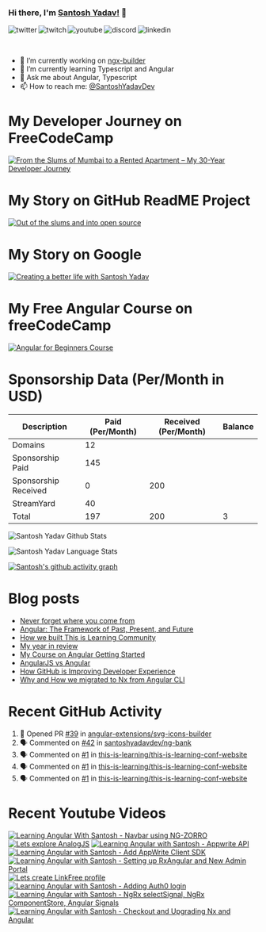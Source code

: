 ### Hi there, I'm [Santosh Yadav!](https://santoshyadav.dev) 👋

<p>
<a href="https://twitter.com/SantoshYadavDev">
   <img align="left" alt="twitter" src="https://img.shields.io/badge/Twitter-1DA1F2?style=for-the-badge&logo=twitter&logoColor=white" />
</a>&nbsp;&nbsp;

<a href="https://www.twitch.tv/santoshyadavdev">
   <img align="left" alt="twitch" src="https://img.shields.io/badge/Twitch-9146FF?style=for-the-badge&logo=twitch&logoColor=white" />
</a>&nbsp;&nbsp;

<a href="https://www.youtube.com/c/TechTalksWithSantosh">
   <img align="left" alt="youtube" src="https://img.shields.io/badge/YouTube-FF0000?style=for-the-badge&logo=youtube&logoColor=white" />
</a>&nbsp;&nbsp;

<a href="https://discord.gg/m6cNkVfXrQ">
   <img align="left" alt="discord" src="https://img.shields.io/badge/Discord-7289DA?style=for-the-badge&logo=discord&logoColor=white" />
</a>&nbsp;&nbsp;

<a href="https://www.linkedin.com/in/santoshyadavdev/">
   <img align="left" alt="linkedin" src="https://img.shields.io/badge/LinkedIn-0077B5?style=for-the-badge&logo=linkedin&logoColor=white" />
</a>
   


<p/>

<br/>
<p>

- 🔭 I’m currently working on [ngx-builder](https://github.com/ngx-builders)
- 🌱 I’m currently learning Typescript and Angular
- 💬 Ask me about Angular, Typescript
- 📫 How to reach me: [@SantoshYadavDev](https://twitter.com/SantoshYadavDev)

</p>

# My Developer Journey on FreeCodeCamp

[![From the Slums of Mumbai to a Rented Apartment – My 30-Year Developer Journey](https://images.ctfassets.net/s5uo95nf6njh/X5UtU4CujK58wJ0GYMOgX/5c270bf97627dd06134c316de8b95e44/Santosh_Yadav_07.01.2023_055.jpg?w=1200&fm=avif)](https://www.freecodecamp.org/news/my-journey-into-tech-from-slums-of-mumbai-to-my-own-apartment/)

# My Story on GitHub ReadME Project

[![Out of the slums and into open source](https://images.ctfassets.net/s5uo95nf6njh/2GWKJkEH95SEwMoqxEBRoX/3413d6d4c8f05070b9d9c549075b537c/Santosh_Yadav_07.01.2023_001_1.jpg?w=1200&fm=avif)](https://github.com/readme/stories/santosh-yadav)

# My Story on Google 

[![Creating a better life with Santosh Yadav](http://img.youtube.com/vi/RpSdB7BTp_U/0.jpg)](https://youtu.be/RpSdB7BTp_U)

# My Free Angular Course on freeCodeCamp

[![Angular for Beginners Course](http://img.youtube.com/vi/3qBXWUpoPHo/0.jpg)](http://www.youtube.com/watch?v=3qBXWUpoPHo)

# Sponsorship Data (Per/Month in USD)

| Description          | Paid (Per/Month) | Received (Per/Month) | Balance |
|----------------------|------------------|----------------------|---------|
| Domains              | 12               |                      |         |
| Sponsorship Paid     | 145              |                      |         |
| Sponsorship Received | 0                | 200                  |         |
| StreamYard           | 40               |                      |         |
| Total                | 197              | 200                  |  3      |

![Santosh Yadav Github Stats](https://github-readme-stats.vercel.app/api?username=SantoshYadavDev&show_icons=true&include_all_commits=true&theme=radical)

![Santosh Yadav Language Stats](https://github-readme-stats.vercel.app/api/top-langs/?username=SantoshYadavDev&layout=compact&theme=radical)

[![Santosh's github activity graph](https://github-readme-activity-graph.vercel.app/graph?username=SantoshYadavDev&theme=github-compact)](https://github.com/ashutosh00710/github-readme-activity-graph)

# Blog posts
<!-- BLOG-POST-LIST:START -->
- [Never forget where you come from](https://dev.to/this-is-learning/never-forget-where-you-come-from-5el1)
- [Angular: The Framework of Past, Present, and Future](https://dev.to/this-is-angular/angular-the-framework-of-past-present-and-future-87d)
- [How we built This is Learning Community](https://dev.to/this-is-learning/how-we-built-this-is-learning-community-g34)
- [My year in review](https://dev.to/this-is-learning/my-year-in-review-341d)
- [My Course on Angular Getting Started](https://dev.to/this-is-learning/my-course-on-angular-getting-started-3jec)
- [AngularJS vs Angular](https://dev.to/this-is-angular/angularjs-vs-angular-1gh6)
- [How GitHub is Improving Developer Experience](https://dev.to/this-is-learning/how-github-is-improving-developer-experience-8jj)
- [Why and How we migrated to Nx from Angular CLI](https://dev.to/this-is-angular/why-and-how-we-migrated-to-nx-from-angular-cli-5a61)
<!-- BLOG-POST-LIST:END -->

# Recent GitHub Activity
<!--START_SECTION:activity-->
1. 💪 Opened PR [#39](https://github.com/angular-extensions/svg-icons-builder/pull/39) in [angular-extensions/svg-icons-builder](https://github.com/angular-extensions/svg-icons-builder)
2. 🗣 Commented on [#42](https://github.com/santoshyadavdev/ng-bank/pull/42#issuecomment-1937758480) in [santoshyadavdev/ng-bank](https://github.com/santoshyadavdev/ng-bank)
3. 🗣 Commented on [#1](https://github.com/this-is-learning/this-is-learning-conf-website/issues/1#issuecomment-1936418729) in [this-is-learning/this-is-learning-conf-website](https://github.com/this-is-learning/this-is-learning-conf-website)
4. 🗣 Commented on [#1](https://github.com/this-is-learning/this-is-learning-conf-website/issues/1#issuecomment-1936062804) in [this-is-learning/this-is-learning-conf-website](https://github.com/this-is-learning/this-is-learning-conf-website)
5. 🗣 Commented on [#1](https://github.com/this-is-learning/this-is-learning-conf-website/issues/1#issuecomment-1935612905) in [this-is-learning/this-is-learning-conf-website](https://github.com/this-is-learning/this-is-learning-conf-website)
<!--END_SECTION:activity-->

# Recent Youtube Videos
<!-- BEGIN YOUTUBE-CARDS -->
[![Learning Angular With Santosh - Navbar using NG-ZORRO](https://ytcards.demolab.com/?id=JSDnO9_aAbc&title=Learning+Angular+With+Santosh+-+Navbar+using+NG-ZORRO&lang=en&timestamp=1691657217&background_color=%230d1117&title_color=%23ffffff&stats_color=%23dedede&max_title_lines=1&width=250&border_radius=5 "Learning Angular With Santosh - Navbar using NG-ZORRO")](https://www.youtube.com/watch?v=JSDnO9_aAbc)
[![Lets explore AnalogJS](https://ytcards.demolab.com/?id=4WXJfY4UOtw&title=Lets+explore+AnalogJS&lang=en&timestamp=1691486290&background_color=%230d1117&title_color=%23ffffff&stats_color=%23dedede&max_title_lines=1&width=250&border_radius=5 "Lets explore AnalogJS")](https://www.youtube.com/watch?v=4WXJfY4UOtw)
[![Learning Angular with Santosh - Appwrite API](https://ytcards.demolab.com/?id=fxpEbv_xH1Q&title=Learning+Angular+with+Santosh+-+Appwrite+API&lang=en&timestamp=1691226086&background_color=%230d1117&title_color=%23ffffff&stats_color=%23dedede&max_title_lines=1&width=250&border_radius=5 "Learning Angular with Santosh - Appwrite API")](https://www.youtube.com/watch?v=fxpEbv_xH1Q)
[![Learning Angular with Santosh - Add AppWrite Client SDK](https://ytcards.demolab.com/?id=KG8TCJ3wEzA&title=Learning+Angular+with+Santosh+-+Add+AppWrite+Client+SDK&lang=en&timestamp=1691139484&background_color=%230d1117&title_color=%23ffffff&stats_color=%23dedede&max_title_lines=1&width=250&border_radius=5 "Learning Angular with Santosh - Add AppWrite Client SDK")](https://www.youtube.com/watch?v=KG8TCJ3wEzA)
[![Learning Angular with Santosh - Setting up RxAngular and New Admin Portal](https://ytcards.demolab.com/?id=3lTraRbmnMQ&title=Learning+Angular+with+Santosh+-+Setting+up+RxAngular+and+New+Admin+Portal&lang=en&timestamp=1691053106&background_color=%230d1117&title_color=%23ffffff&stats_color=%23dedede&max_title_lines=1&width=250&border_radius=5 "Learning Angular with Santosh - Setting up RxAngular and New Admin Portal")](https://www.youtube.com/watch?v=3lTraRbmnMQ)
[![Lets create LinkFree profile](https://ytcards.demolab.com/?id=ql37pcPijoc&title=Lets+create+LinkFree+profile&lang=en&timestamp=1690968004&background_color=%230d1117&title_color=%23ffffff&stats_color=%23dedede&max_title_lines=1&width=250&border_radius=5 "Lets create LinkFree profile")](https://www.youtube.com/watch?v=ql37pcPijoc)
[![Learning Angular with Santosh - Adding Auth0 login](https://ytcards.demolab.com/?id=ojYY9m2x7b8&title=Learning+Angular+with+Santosh+-+Adding+Auth0+login&lang=en&timestamp=1690274795&background_color=%230d1117&title_color=%23ffffff&stats_color=%23dedede&max_title_lines=1&width=250&border_radius=5 "Learning Angular with Santosh - Adding Auth0 login")](https://www.youtube.com/watch?v=ojYY9m2x7b8)
[![Learning Angular with Santosh - NgRx selectSignal, NgRx ComponentStore, Angular Signals](https://ytcards.demolab.com/?id=9K1YGv6xYqg&title=Learning+Angular+with+Santosh+-+NgRx+selectSignal%2C+NgRx+ComponentStore%2C+Angular+Signals&lang=en&timestamp=1689844350&background_color=%230d1117&title_color=%23ffffff&stats_color=%23dedede&max_title_lines=1&width=250&border_radius=5 "Learning Angular with Santosh - NgRx selectSignal, NgRx ComponentStore, Angular Signals")](https://www.youtube.com/watch?v=9K1YGv6xYqg)
[![Learning Angular with Santosh - Checkout and Upgrading Nx and Angular](https://ytcards.demolab.com/?id=sMiwwPrm5qc&title=Learning+Angular+with+Santosh+-+Checkout+and+Upgrading+Nx+and+Angular&lang=en&timestamp=1689758230&background_color=%230d1117&title_color=%23ffffff&stats_color=%23dedede&max_title_lines=1&width=250&border_radius=5 "Learning Angular with Santosh - Checkout and Upgrading Nx and Angular")](https://www.youtube.com/watch?v=sMiwwPrm5qc)
<!-- END YOUTUBE-CARDS -->
